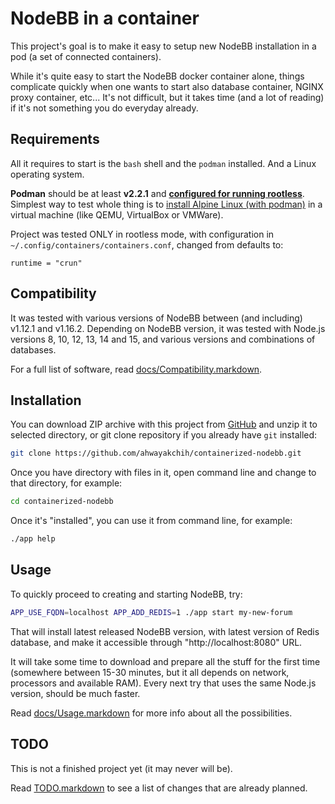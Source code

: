 NodeBB in a container
=====================

This project's goal is to make it easy to setup new NodeBB installation in a pod (a set of connected containers).

While it's quite easy to start the NodeBB docker container alone, things complicate quickly when one wants
to start also database container, NGINX proxy container, etc... It's not difficult, but it takes time
(and a lot of reading) if it's not something you do everyday already.


## Requirements

All it requires to start is the `bash` shell and the `podman` installed. And a Linux operating system.

**Podman** should be at least **v2.2.1** and **[configured for running rootless](https://github.com/containers/podman/blob/master/docs/tutorials/rootless_tutorial.md)**.
Simplest way to test whole thing is to [install Alpine Linux (with podman)](./docs/SetupPodmanOnAlpineHost.markdown) in a virtual machine (like QEMU, VirtualBox or VMWare).

Project was tested ONLY in rootless mode, with configuration in `~/.config/containers/containers.conf`, changed from defaults to:

```
runtime = "crun"
```


## Compatibility

It was tested with various versions of NodeBB between (and including) v1.12.1 and v1.16.2.
Depending on NodeBB version, it was tested with Node.js versions 8, 10, 12, 13, 14 and 15,
and various versions and combinations of databases.

For a full list of software, read [docs/Compatibility.markdown](./docs/Compatibility.markdown).


## Installation

You can download ZIP archive with this project from [GitHub](https://github.com/ahwayakchih/containerized-nodebb)
and unzip it to selected directory, or git clone repository if you already have `git` installed:

```sh
git clone https://github.com/ahwayakchih/containerized-nodebb.git
```

Once you have directory with files in it, open command line and change to that directory, for example:

```sh
cd containerized-nodebb
```

Once it's "installed", you can use it from command line, for example:

```sh
./app help
```

## Usage

To quickly proceed to creating and starting NodeBB, try:

```sh
APP_USE_FQDN=localhost APP_ADD_REDIS=1 ./app start my-new-forum
```

That will install latest released NodeBB version, with latest version of Redis database, and make it accessible through
"http://localhost:8080" URL.

It will take some time to download and prepare all the stuff for the first time
(somewhere between 15-30 minutes, but it all depends on network, processors and available RAM).
Every next try that uses the same Node.js version, should be much faster.

Read [docs/Usage.markdown](./docs/Usage.markdown) for more info about all the possibilities.

## TODO

This is not a finished project yet (it may never will be).

Read [TODO.markdown](./TODO.markdown) to see a list of changes that are already planned.
